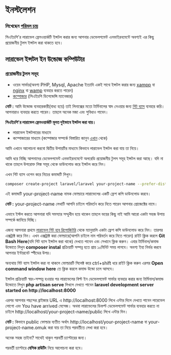 # ইনস্টলেশন
### লিখেছেন [পরিমল চন্দ্র](https://www.facebook.com/porimol.chandro)
পিএইচপি'র লারাভেল ফ্রেমওয়ার্কটি ইন্সটল করার জন্য আপনার ডেভেলপমেন্ট এনভাইরনমেন্টে অবশ্যই এর কিছু প্রয়োজনীয় টুলস ইন্সটল করা থাকতে হবে।

## লারাভেল ইন্সটল ইন উন্ডোজ কম্পিউটার

### প্রয়োজনীয় টুলস সমূহ
- ওয়েব সার্ভার(অবশ্য PHP, Mysql, Apache ইত্যাদি  একই সাথে ইন্সটল করার জন্য [xampp](https://www.apachefriends.org/index.html) বা [nginx](http://nginx.org/) বা [wamp](http://www.wampserver.com/en/) ব্যবহার করতে পারেন)
- [কম্পোজার](https://getcomposer.org/) (পিএইচপি ডিপেন্ডেন্সি ম্যানেজার)

**নোট :** আমি উন্ডোজ ব্যবহারকারী(বাধ্য হয়ে) তাই লিনাক্সের মতো টার্মিনালের স্বাদ নেওয়ার জন্য [গিট ব্যাস](https://windows.github.com/) ব্যবহার করি। আপনারাও ব্যবহার করতে পারেন। তাহলে অনেক মজা এবং সুবিধাও পাবেন।

**পিএইচপি'র লারাভেল ফ্রেমওয়ার্কটি মূলত দুইভাবে ইন্সটল করা যায়।**

- লারাভেল ইন্সটলারের মাধ্যমে
- কম্পোজারের মাধ্যমে (কম্পোজার সম্পর্কে বিস্তারিত জানুন [এখান](https://getcomposer.org/) থেকে)

আমি এখানে আলোচনা করবো দ্বিতীয় উপায়টির মাধ্যমে কিভাবে লারাভেল ইন্সটল করা যায় তা নিয়ে।

আমি ধরে নিচ্ছি আপনাদের ডেভেলপমেন্ট এনভাইরনমেন্টে অলরেডি প্রয়োজনীয় টুলস সমূহ ইন্সটল করা আছে। যদি না থাকে তাহলে উপরোক্ত লিঙ্ক সমূহ থেকে ডাউনলোড করে ইন্সটল করে নিন।

এখন গিট ব্যাস ওপেন করে নিচের কমান্ডটি লিখুন।

```bash
composer create-project laravel/laravel your-project-name --prefer-dist
```
এই কমান্ডটি your-project-name নামক ফোল্ডারে লারাভেলের একটি ফ্রেশ কপি ডাউনলোড করবে।

**নোট :** your-project-name লেখাটি আপনি চাইলে পরিবর্তন করে নিতে পারেন আপনার প্রোজেক্টের নামে।

এভাবে ইস্টল করতে আপনারা যদি সমস্যার সম্মুখীন হয়ে থাকেন তাহলে ভয়ের কিছু নাই আমি আরো একটা সহজ উপায় সম্পর্কে জানিয়ে দিচ্ছি।

এজন্য আপনারা প্রথমে [লারাভেল গিট হাব রিপোজিটরি](https://github.com/laravel/laravel/archive/master.zip) থেকে ম্যানুয়ালি একটা ফ্রেশ কপি ডাউনলোড করে নিন। তারপর এক্সট্রাক্ট করে নিন। এখন এক্সট্রাক্ট করা ফোল্ডারে(আপনি চাইলে নাম পরিবর্তন করে নিতে পারেন) রাইট ক্লিক করলে **Git Bash Here**(যদি গিট ব্যাস ইন্সটল করা থাকে) দেখতে পাবেন এবং সেখানে ক্লিক করুন। এবার টার্মিনাল/কমান্ড উন্ডোতে লিখুন **composer instal** প্রক্রিয়াটি সম্পন্ন হতে প্রায় ১০মিনিট সময় লাগবে। অবশ্য ইহা নির্ভর করবে আপনার ইন্টারনেট স্পীডের উপর।

অন্যথায় গিট ব্যাস ইন্সটল করা না থাকলে ফোল্ডারটি সিলেক্ট করে ctrl+shift ধরে রাইট ক্লিক করুন এরপর **Open command window here** তে ক্লিক করলে কমান্ড উন্ডো চলে আসবে।

ইন্সটল প্রক্রিয়াটি স্বয়ং-সম্পন্ন হওয়ার পর লারাভেলের বিল্ট ইন ডেভেলপমেন্ট সার্ভার ব্যবহার করার জন্য টার্মিনাল/কমান্ড উন্ডোতে লিখুন **php artisan serve** লিখলে দেখতে পাবেন **laravel development server started on http://localhost:8000**

এরপর আপনার পছন্দের ব্রাইজার URL এ http://localhost:8000 লিখে এন্টার দিলে দেখতে পাবেন লারেভেল লোগো এবং You have arrived মেসেজ। অথবা লারাভেলের ডিফল্ট ডেভেলপমেন্ট সার্ভার ব্যবহার করতে না চাইলে http://localhost/your-project-name/public লিখে এন্টার দিন।

**নোট :** কিভাবে public ফোল্ডার ব্যতীত অর্থাৎ http://localhost/your-project-name বা your-project-name.omuk করা যায় তা নিয়ে পরবর্তীতে লেখা করা হবে।

অনেক সহজ তাইনা? সাথেই থাকুন পরবর্তী চ্যাপ্টারের জন্য।

পরবর্তী চ্যাপ্টারে **বেসিক রাউটিং**  নিয়ে আলোচনা করা হবে।
